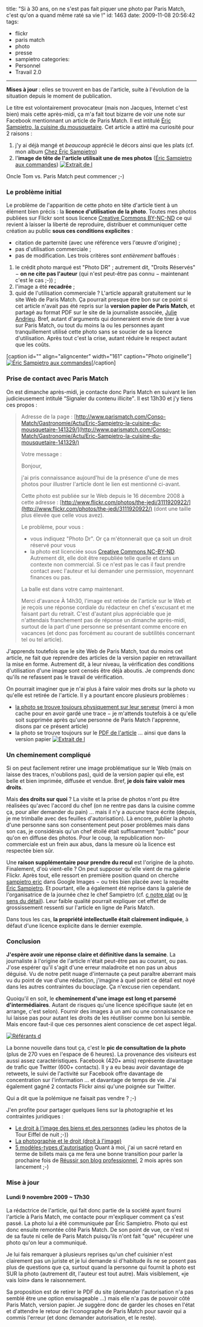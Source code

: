 title: "Si à 30 ans, on ne s'est pas fait piquer une photo par Paris Match, c'est qu'on a quand même raté sa vie !"
id: 1463
date: 2009-11-08 20:56:42
tags: 
- flickr
- paris match
- photo
- presse
- sampietro
categories: 
- Personnel
- Travail 2.0
---

**Mises à jour** : elles se trouvent en bas de l'article, suite à l'évolution de la situation depuis le moment de publication.

Le titre est volontairement provocateur (mais non Jacques, Internet c'est bien) mais cette après-midi, ça m'a fait tout bizarre de voir une note sur Facebook mentionnant un article de Paris Match. Il est intitulé [Éric Sampietro, la cuisine du mousquetaire](http://www.parismatch.com/Conso-Match/Gastronomie/Actu/Eric-Sampietro-la-cuisine-du-mousquetaire-141329/). Cet article a attiré ma curiosité pour 2 raisons :

1.  j'y ai déjà mangé et _beaucoup_ apprécié le décors ainsi que les plats (cf. mon album [Chez Éric Sampietro](http://www.flickr.com/photos/the-jedi/sets/72157611243875576/))
2.  l'**image de tête de l'article utilisait une de mes photos** ([Éric Sampietro aux commandes](http://www.flickr.com/photos/the-jedi/3111920922/))
[![Extrait de l](https://oncletom.io/images/2009/11/parismatch-sampietro-300x273.jpg "Extrait de l")](https://oncletom.io/images/2009/11/parismatch-sampietro.jpg)

Oncle Tom vs. Paris Match peut commencer ;-)

<!--more-->

### Le problème initial

Le problème de l'apparition de cette photo en tête d'article tient à un élément bien précis : la **licence d'utilisation de la photo**.
Toutes mes photos publiées sur Flickr sont sous licence [Creative Commons BY-NC-ND](http://creativecommons.org/licenses/by-nc-nd/2.0/deed.fr) ce qui revient à laisser la liberté de reproduire, distribuer et communiquer cette création au public **sous ces conditions explicites** :

*   citation de parternité (avec une référence vers l'œuvre d'origine) ;
*   pas d'utilisation commerciale ;
*   pas de modification.
Les trois critères sont _entièrement_ baffoués :

1.  le crédit photo marqué est "Photo DR" ; autrement dit, "Droits Réservés" − **on ne cite pas l'auteur** (qui n'est peut-être pas connu − maintenant c'est le cas ;-)) ;
2.  l'image a été **recadrée** ;
3.  quid de l'utilisation commerciale ? L'article apparaît gratuitement sur le site Web de Paris Match. Ça pourrait presque être bon sur ce point si cet article n'avait pas été repris sur la **version papier de Paris Match**, et partagé au format PDF sur le site de la journaliste associée, [Julie Andrieu](http://www.julieandrieu.com/).
Bref, autant d'arguments qui donneraient envie de tirer à vue sur Paris Match, ou tout du moins la ou les personnes ayant tranquillement utilisé cette photo sans se soucier de sa licence d'utilisation. Après tout c'est la crise, autant réduire le respect autant que les coûts.

[caption id="" align="aligncenter" width="161" caption="Photo originelle"][![Éric Sampietro aux commandes](http://farm4.static.flickr.com/3258/3111920922_4331a3f05f_m.jpg "Photo originelle")](http://www.flickr.com/photos/the-jedi/3111920922/ "Éric Sampietro aux commandes")[/caption]

### Prise de contact avec Paris Match

On est dimanche après-midi, je contacte donc Paris Match en suivant le lien judicieusement intitulé <q>Signaler du contenu illicite</q>. Il est 13h30 et j'y tiens ces propos :
> Adresse de la page : [http://www.parismatch.com/Conso-Match/Gastronomie/Actu/Eric-Sampietro-la-cuisine-du-mousquetaire-141329/](http://www.parismatch.com/Conso-Match/Gastronomie/Actu/Eric-Sampietro-la-cuisine-du-mousquetaire-141329/)> 
> Votre message :> 
> 
> Bonjour,> 
> 
> j'ai pris connaissance aujourd'hui de la présence d'une de mes photos pour illustrer l'article dont le lien est mentionné ci-avant.> 
> Cette photo est publiée sur le Web depuis le 16 décembre 2008 à cette adresse : [http://www.flickr.com/photos/the-jedi/3111920922/](http://www.flickr.com/photos/the-jedi/3111920922/) (dont une taille plus élevée que celle vous avez).> 
> 
> Le problème, pour vous :> 
> 
> *   vous indiquez "Photo Dr". Or ça m'étonnerait que ça soit un droit réservé pour vous
> *   la photo est licenciée sous [Creative Commons NC-BY-ND](http://creativecommons.org/licenses/by-nc-nd/2.0/deed.en). Autrement dit, elle doit être republiée telle quelle et dans un contexte non commercial. Si ce n'est pas le cas il faut prendre contact avec l'auteur et lui demander une permission, moyennant finances ou pas.> 
> La balle est dans votre camp maintenant.> 
> Merci d'avance
À 14h30, l'image est retirée de l'article sur le Web et je reçois une réponse cordiale du rédacteur en chef s'excusant et me faisant part du retrait. C'est d'autant plus appréciable que je n'attendais franchement pas de réponse un dimanche après-midi, surtout de la part d'une personne se présentant comme encore en vacances (et donc pas forcément au courant de subtilités concernant tel ou tel article).

J'apprends toutefois que le site Web de Paris Match, tout du moins cet article, ne fait que reprendre des articles de la version papier en retravaillant la mise en forme. Autrement dit, à leur niveau, la vérification des conditions d'utilisation d'une image sont censés être déjà aboutis. Je comprends donc qu'ils ne refassent pas le travail de vérification.

On pourrait imaginer que je n'ai plus à faire valoir mes droits sur la photo vu qu'elle est retirée de l'article. Il y a pourtant encore plusieurs problèmes :

*   [la photo se trouve toujours physiquement sur leur serveur](http://photo.parismatch.com/media/photos2/4.-photos-conso/gastronomie/eric-sampietro/1070657-1-fre-FR/4-photos-conso-gastronomie-Eric-Sampietro-Eric-Sampietro_articlephoto.jpg) (merci à mon cache pour en avoir gardé une trace − je m'attends toutefois à ce qu'elle soit supprimée après qu'une personne de Paris Match l'apprenne, disons par ce présent article)
*   la photo se trouve toujours sur le [PDF de l'article](http://www.julieandrieu.com/images/ilsontdit/210.pdf) ... ainsi que dans la version papier
[![Extrait de l](https://oncletom.io/images/2009/11/parismatch-sampietro-extrait-papier-300x263.jpg "Extrait de l")](https://oncletom.io/images/2009/11/parismatch-sampietro-extrait-papier.jpg)

### Un cheminement compliqué

Si on peut facilement retirer une image problématique sur le Web (mais on laisse des traces, n'oublions pas), quid de la version papier qui elle, est belle et bien imprimée, diffusée et vendue. Bref, **je dois faire valoir mes droits**.

Mais **des droits sur quoi** ? La visite et la prise de photos n'ont pu être réalisées qu'avec l'accord du chef (on ne rentre pas dans la cuisine comme ça, pour aller demander du pain) ... mais il n'y a _aucune_ trace écrite (depuis, je me trimballe avec des feuilles d'autorisation).
Là encore, publier la photo d'une personne sans son consentement peut poser problèmes mais dans son cas, je considérais qu'un chef étoilé était suffisamment "public" pour qu'on en diffuse des photos. Pour le coup, la republication non-commerciale est un frein aux abus, dans la mesure où la licence est respectée bien sûr.

Une **raison supplémentaire pour prendre du recul** est l'origine de la photo. Finalement, d'où vient-elle ? On peut supposer qu'elle vient de ma galerie Flickr. Après tout, elle ressort en première position quand on cherche [sampietro eric](http://images.google.fr/images?q=sampietro+eric) dans Google Images − ou très bien placée avec la requête [Éric Sampietro](http://images.google.fr/images?q=%C3%89ric+Sampietro).
Et pourtant, elle a également été reprise dans la galerie de l'organisatrice de la journée chez le chef Sampietro (cf. [c notre plat](http://www.flickr.com/photos/helenefrebourg/3109467743/in/set-72157611237085408/) ou [le sens du détail](http://www.flickr.com/photos/helenefrebourg/3110300418/in/set-72157611237085408/)). Leur faible qualité pourrait expliquer cet effet de grossissement ressenti sur l'article en ligne de Paris Match.

Dans tous les cas, **la propriété intellectuelle était clairement indiquée**, à défaut d'une licence explicite dans le dernier exemple.

### Conclusion

**J'espère avoir une réponse claire et définitive dans la semaine**. La journaliste à l'origine de l'article n'était peut-être pas au courant, ou pas. J'ose espérer qu'il s'agit d'une erreur maladroite et non pas un abus déguisé. Vu de notre petit nuage d'internaute ça peut paraître aberrant mais vu du point de vue d'une rédaction, j'imagine à quel point ce détail est noyé dans les autres contraintes du bouclage.
Ça n'excuse rien cependant.

Quoiqu'il en soit, le **cheminement d'une image est long et parsemé d'intermédiaires**. Autant de risques qu'une licence spécifique saute (et en arrange, c'est selon). Fournir des images à un ami ou une connaissance ne lui laisse pas pour autant les droits de les réutiliser comme bon lui semble. Mais encore faut-il que ces personnes aient conscience de cet aspect légal.

[![Référants d](https://oncletom.io/images/2009/11/photo-referers.png "Référants d")](https://oncletom.io/images/2009/11/photo-referers.png)

La bonne nouvelle dans tout ça, c'est le **pic de consultation de la photo** (plus de 270 vues en l'espace de 6 heures). La provenance des visiteurs est aussi assez caractéristiques. Facebook (420+ amis) représente davantage de trafic que Twitter (600+ contacts). Il y a eu beau avoir davantage de retweets, le suivi de l'activité sur Facebook offre davantage de concentration sur l'information ... et davantage de temps de vie.
J'ai également gagné 2 contacts Flickr ainsi qu'une poignée sur Twitter.

Qui a dit que la polémique ne faisait pas vendre ? ;-)

J'en profite pour partager quelques liens sur la photographie et les contraintes juridiques :

*   [Le droit à l'image des biens et des personnes](http://www.virusphoto.com/32963-le-droit-a-limage-des-biens-et-des-personnes.html) (adieu les photos de la Tour Eiffel de nuit ;-))
*   [La photographie et le droit (droit à l'image)](http://www.virusphoto.com/1528-la-photographie-et-la-loi-droit-a-limage.html)
*   [5 modèles-types d'autorisation](http://www.virusphoto.com/10575-5-modeles-types-dautorisations-a-faire-signer-a-vos-modeles.html)
Quant à moi, j'ai un sacré retard en terme de billets mais ça me fera une bonne transition pour parler la prochaine fois de [Réussir son blog professionnel](http://reussir-son-blog.pro/), 2 mois après son lancement ;-)

### Mise à jour

#### Lundi 9 novembre 2009 ~ 17h30

La rédactrice de l'article, qui fait donc partie de la société ayant fourni l'article à Paris Match, me contacte pour m'expliquer comment ça s'est  passé. La photo lui a été communiquée par Éric Sampietro. Photo qui est donc ensuite remontée côté Paris Match. De son point de vue, ce n'est ni de sa faute ni celle de Paris Match puisqu'ils n'ont fait "que" récupérer une photo qu'on leur a communiqué.

Je lui fais remarquer à plusieurs reprises qu'un chef cuisinier n'est clairement pas un juriste et je lui demande si d'habitude ils ne se posent pas plus de questions que ça, surtout quand la personne qui fournit la photo est SUR la photo (autrement dit, l'auteur est tout autre). Mais visiblement, «je vais loin» dans le raisonnement.

Sa proposition est de retirer le PDF du site (demander l'autorisation n'a pas semblé être une option envisageable ...) mais elle n'a pas de pouvoir côté Paris Match, version papier.
Je suggère donc de garder les choses en l'état et d'attendre le retour de l'iconographe de Paris Match pour savoir qui a commis l'erreur (et donc demander autorisation, et le reste).